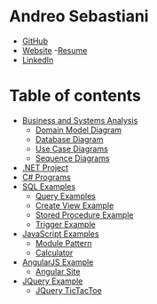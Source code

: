 Andreo Sebastiani
=============

- [GitHub][]
- [Website][homepage]
    -[Resume](http://www.andreosebastiani.com/Resume)   
- [LinkedIn][linkedin]

Table of contents
=======

- [Business and Systems Analysis](https://github.com/andreosebastiani/Portfolio/tree/master/Business)
    - [Domain Model Diagram](https://github.com/andreosebastiani/Portfolio/blob/master/Business/UML%20Diagram.PNG)
    - [Database Diagram](https://github.com/andreosebastiani/Portfolio/blob/master/Business/db%20diagram.pdf)
    - [Use Case Diagrams](https://github.com/andreosebastiani/Portfolio/tree/master/Business/Use%20Case%20Diagrams)
    - [Sequence Diagrams](https://github.com/andreosebastiani/Portfolio/tree/master/Business/Sequence%20Diagrams)
- [.NET Project](https://github.com/andreosebastiani/collegeplaylist)
- [C# Programs](https://github.com/andreosebastiani/Portfolio/tree/master/C%23)
- [SQL Examples](https://github.com/andreosebastiani/Portfolio/tree/master/SQL)
    - [Query Examples](https://github.com/andreosebastiani/Portfolio/blob/master/SQL/QueryExamples.sql)
    - [Create View Example](https://github.com/andreosebastiani/Portfolio/blob/master/SQL/CreateViewExample.sql)
    - [Stored Procedure Example](https://github.com/andreosebastiani/Portfolio/blob/master/SQL/StoredProcedureExample.sql)
    - [Trigger Example](https://github.com/andreosebastiani/Portfolio/blob/master/SQL/TriggerExample.sql)
- [JavaScript Examples](https://github.com/andreosebastiani/Portfolio/tree/master/JavaScript)
    - [Module Pattern](https://github.com/andreosebastiani/Portfolio/blob/master/JavaScript/ModulePattern/ModulePatternExample.js)
    - [Calculator](http://andreosebastiani.github.io/Javascript-Calculator/)
- [AngularJS Example](https://github.com/andreosebastiani/Portfolio/tree/master/AngularJS)
    - [Angular Site](http://andreosebastiani.github.io/AngularJs/gemStore.html)
- [JQuery Example](https://github.com/andreosebastiani/Portfolio/tree/master/JQuery)
    - [JQuery TicTacToe](http://andreosebastiani.github.io/Jquery-Tictactoe/)

[GitHub]:http://github.com/andreosebastiani
[homepage]:http://www.andreosebastiani.com
[linkedin]:https://www.linkedin.com/nhome/?trk=

